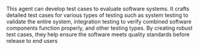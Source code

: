 <a name="description"></a>

This agent can develop test cases to evaluate software systems. It crafts detailed test cases for various types of testing such as system testing to validate the entire system, integration testing to verify combined software components function properly, and other testing types. By creating robust test cases, they help ensure the software meets quality standards before release to end users